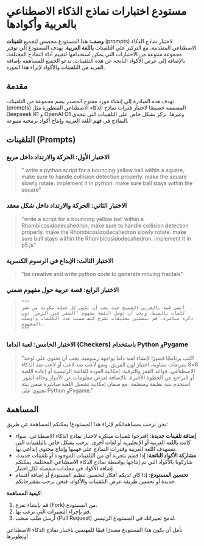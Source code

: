 # مستودع اختبارات نماذج الذكاء الاصطناعي بالعربية وأكوادها

**وصف:**  هذا المستودع مخصص لتجميع **تلقينات** (prompts) لاختبار نماذج الذكاء الاصطناعي المتقدمة، مع التركيز على التلقينات **باللغة العربية**. يهدف المستودع إلى توفير مجموعة متنوعة من الاختبارات التي يمكن استخدامها لتقييم أداء النماذج المختلفة، بالإضافة إلى عرض الأكواد الناتجة عن هذه التلقينات. ندعو الجميع للمساهمة بإضافة المزيد من التلقينات والأكواد لإثراء هذا المورد.

## مقدمة

تهدف هذه المبادرة إلى إنشاء مورد مفتوح المصدر يضم مجموعة من التلقينات (prompts) المصممة خصيصًا لاختبار قدرات نماذج الذكاء الاصطناعي المتطورة مثل Deepseek R1 و OpenAI O1 وغيرها.  نركز بشكل خاص على التلقينات التي تتحدى النماذج في فهم اللغة العربية وإنتاج أكواد برمجية متنوعة.

## التلقينات (Prompts)

### الاختبار الأول: الحركة والارتداد داخل مربع

> " write a python script for a bouncing yellow ball within a square, make sure to handle collision detection properly. make the square slowly rotate. implement it in python. make sure ball stays within the square"

### الاختبار الثاني: الحركة والارتداد داخل شكل معقد

> "write a script for a bouncing yellow ball within a Rhombicosidodecahedron, make sure to handle collision detection properly. make the Rhombicosidodecahedron slowly rotate. make sure ball stays within the Rhombicosidodecahedron. implement it in p5.js"

### الاختبار الثالث: الإبداع في الرسوم الكسرية

> "be creative and write python code to generate moving fractals"

### الاختبار الرابع: قصة عربية حول مفهوم ضمني

> ```
> """
> أنشئ قصة بالعربي الفصيح حيث يجب أن تكون كل جملة مكونة من عشر كلمات بالضبط، ويجب أن توصل القصة مفهوم 'السفر عبر الزمن' دون ذكره مباشرة. قم بتضمين تعليقات تشرح كيف ضمنت عدد الكلمات وأوصلت المفهوم.
> """
> ```

### الاختبار الخامس: لعبة الداما (Checkers) باستخدام Python وPygame
> "اكتب برنامجًا قصيرًا لإنشاء لعبة داما بواجهة رسومية. يجب أن تحتوي على لوحة 8×8 بمربعات متناوبة، اختيار لون الفريق، وضع لاعب ضد لاعب أو لاعب ضد الذكاء الاصطناعي، قواعد القفز والترقية، إمكانية العودة للقائمة الرئيسية أو إعادة اللعبة أو التراجع عن الخطوة الأخيرة، بالإضافة لعرض معلومات عن الأدوار وحالة الفوز. استخدم بنية نظيفة ومنظمة، مع ضمان إمكانية تشغيل اللعبة مباشرة ضمن بيئة تحتوي على Python وPygame."


## المساهمة

نحن نرحب بمساهماتكم لإثراء هذا المستودع! يمكنكم المساهمة عن طريق:

*   **إضافة تلقينات جديدة:**  اقترحوا تلقينات مبتكرة لاختبار نماذج الذكاء الاصطناعي، سواء كانت باللغة العربية أو الإنجليزية أو لغات أخرى. نرحب بشكل خاص بالتلقينات التي تستهدف اللغة العربية وقدرات النماذج على فهمها وإنتاج محتوى إبداعي بها.
*   **مشاركة الأكواد الناتجة:** إذا قمتم بتجربة أي من التلقينات الموجودة أو تلقينات جديدة، شاركونا بالأكواد التي تم إنتاجها بواسطة نماذج الذكاء الاصطناعي المختلفة. يمكنكم إضافة الأكواد في مجلدات منفصلة لكل اختبار.
*   **تحسين المستودع:**  إذا كان لديكم أفكار لتحسين تنظيم المستودع أو إضافة أقسام جديدة أو تحسين طريقة عرض التلقينات والأكواد، فنحن نرحب بمقترحاتكم.

**كيفية المساهمة:**

1.  قم بإنشاء تفرع (Fork) من المستودع.
2.  قم بإجراء التغييرات التي ترغب بها.
3.  أرسل طلب سحب (Pull Request) لدمج تغييراتك في المستودع الرئيسي.

نأمل أن يكون هذا المستودع مصدرًا قيمًا للمهتمين باختبار نماذج الذكاء الاصطناعي وتطويرها!
